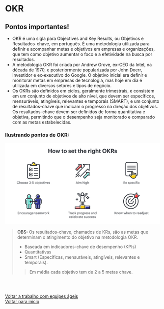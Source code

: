 # OKR 

## Pontos importantes!

- OKR é uma sigla para Objectives and Key Results, ou Objetivos e Resultados-chave, em português. É uma metodologia utilizada para definir e acompanhar metas e objetivos em empresas e organizações, que tem como objetivo aumentar o foco e a efetividade na busca por resultados.
- A metodologia OKR foi criada por Andrew Grove, ex-CEO da Intel, na década de 1970, e posteriormente popularizada por John Doerr, investidor e ex-executivo do Google. O objetivo inicial era definir e monitorar metas em empresas de tecnologia, mas hoje em dia é utilizada em diversos setores e tipos de negócio.
- Os OKRs são definidos em ciclos, geralmente trimestrais, e consistem em um conjunto de objetivos de alto nível, que devem ser específicos, mensuráveis, atingíveis, relevantes e temporais (SMART), e um conjunto de resultados-chave que indicam o progresso na direção dos objetivos. Os resultados-chave devem ser definidos de forma quantitativa e objetiva, permitindo que o desempenho seja monitorado e comparado com as metas estabelecidas.
  
### Ilustrando pontos de OKR:

<img src="./img/14.png" alt="" width="800">

> **OBS:** Os resultados-chave, chamados de KRs, são as metas que determinam o atingimento do objetivo na metodologia OKR.
> - Baseada em indicadores-chave de desempenho (KPIs)
> - Quantitativas
> - Smart (Específicas, mensuráveis, atingíveis, relevantes e temporais).
>
>> Em média cada objetivo tem de 2 a 5 metas chave.

<br>

<br>

[Voltar a trabalho com equipes ágeis](/Arquivos/Conteudo/1%20-%20Principio%20de%20desenvolvimento%20de%20software/1.2%20Trabalho%20com%20equipes%20ageis.md)<br>
[Voltar para inicio](/README.md)